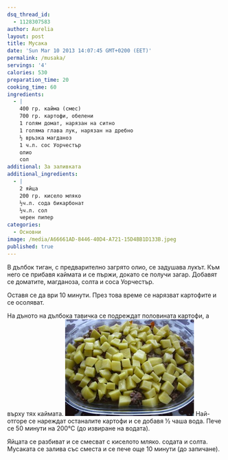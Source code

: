 ```yaml
---
dsq_thread_id:
  - 1128307583
author: Aurelia
layout: post
title: Мусака
date: 'Sun Mar 10 2013 14:07:45 GMT+0200 (EET)'
permalink: /musaka/
servings: '4'
calories: 530
preparation_time: 20
cooking_time: 60
ingredients:
  - |
    400 гр. кайма (смес)
    700 гр. картофи, обелени
    1 голям домат, нарязан на ситно
    1 голяма глава лук, нарязан на дребно
    ½ връзка магданоз
    1 ч.л. сос Уорчестър
    олио
    сол
additional: За заливката
additional_ingredients:
  - |
    2 яйца
    200 гр. кисело мляко
    ½ч.л. сода бикарбонат
    ½ч.л. сол
    черен пипер
categories:
  - Основни
image: /media/A66661AD-8446-40D4-A721-15D4BB1D133B.jpeg
published: true
---
```

В дълбок тиган, с предварително загрято олио, се задушава лукът. Към него се прибавя каймата и се пържи, докато се получи загар. Добавят се доматите, магданоза, солта и соса Уорчестър.

Оставя се да ври 10 минути. През това време се нарязват картофите и се осоляват.
  
На дъното на дълбока тавичка се подреждат половината картофи, а върху тях каймата.
<img src="/media/2013/03/IMG_9415-300x225.jpg" aclass="alignright" />
Най-отгоре се нареждат останалите картофи и се добавя ½ чаша вода. Пече се 50 минути на 200°С (до извиране на водата).
  
Яйцата се разбиват и се смесват с киселото мляко. содата и солта. Мусаката се залива със сместа и се пече още 10 минути (до запичане).
